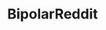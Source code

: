 ---
title: BipolarReddit
crosslinks:
- bipolar
- BPD
- BipolarSOs
- keto
- youtubot
- Serendipity
- tmsbmeta
- Psychosis
- C25K
- SkincareAddicts
- dbtselfhelp
- bodyweightfitness
- schizophrenia
- ADHD
- bestof
- The_Donald
- AskReddit
- Nootropics
- IAmA
- mentalhealth
---